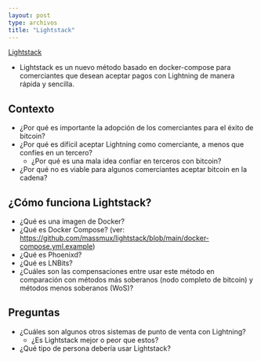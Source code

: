 ```yaml
---
layout: post
type: archivos
title: "Lightstack"
---
```


[Lightstack](https://github.com/massmux/lightstack)

- Lightstack es un nuevo método basado en docker-compose para comerciantes que desean aceptar pagos con Lightning de manera rápida y sencilla.

## Contexto
- ¿Por qué es importante la adopción de los comerciantes para el éxito de bitcoin?
- ¿Por qué es difícil aceptar Lightning como comerciante, a menos que confíes en un tercero?
  - ¿Por qué es una mala idea confiar en terceros con bitcoin?
- ¿Por qué no es viable para algunos comerciantes aceptar bitcoin en la cadena?

## ¿Cómo funciona Lightstack?
- ¿Qué es una imagen de Docker?
- ¿Qué es Docker Compose? (ver: https://github.com/massmux/lightstack/blob/main/docker-compose.yml.example)
- ¿Qué es Phoenixd?
- ¿Qué es LNBits?
- ¿Cuáles son las compensaciones entre usar este método en comparación con métodos más soberanos (nodo completo de bitcoin) y métodos menos soberanos (WoS)?

## Preguntas
- ¿Cuáles son algunos otros sistemas de punto de venta con Lightning?
  - ¿Es Lightstack mejor o peor que estos?
- ¿Qué tipo de persona debería usar Lightstack?
